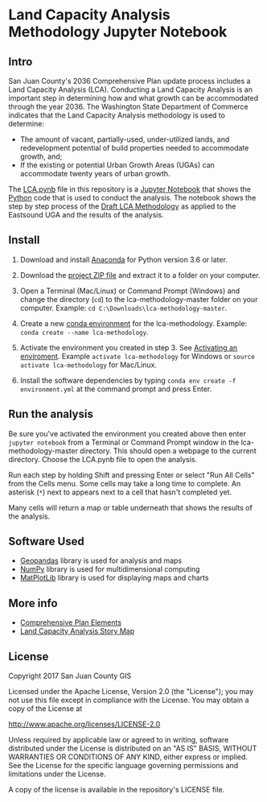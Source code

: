 # Land Capacity Analysis Methodology Jupyter Notebook

## Intro

San Juan County's 2036 Comprehensive Plan update process includes a Land Capacity Analysis (LCA). Conducting a Land Capacity Analysis is an important step in determining how and what growth can be accommodated through the year 2036. The Washington State Department of Commerce indicates that the Land Capacity Analysis methodology is used to determine:

* The amount of vacant, partially-used, under-utilized lands, and redevelopment potential of build properties needed to accommodate growth, and;
* If the existing or potential Urban Growth Areas (UGAs) can accommodate twenty years of urban growth.

The [LCA.pynb](https://github.com/SJCGIS/lca-methodology/blob/master/LCA.ipynb) file in this repository is a [Jupyter Notebook](http://jupyter.org/) that shows the [Python](http://python.org) code that is used to conduct the analysis. The notebook shows the step by step process of the [Draft LCA Methodology](http://sanjuanco.com/DocumentCenter/View/13229) as applied to the Eastsound UGA and the results of the analysis.

## Install

1. Download and install [Anaconda](https://www.anaconda.com/download/) for Python version 3.6 or later.

2. Download the [project ZIP file](https://github.com/SJCGIS/lca-methodology/archive/master.zip) and extract it to a folder on your computer.

3. Open a Terminal (Mac/Linux) or Command Prompt (Windows) and change the directory (`cd`) to the lca-methodology-master folder on your computer. Example: `cd C:\Downloads\lca-methodology-master`.

4. Create a new [conda environment](https://conda.io/docs/user-guide/tasks/manage-environments.html#creating-an-environment-with-commands) for the lca-methodology. Example: `conda create --name lca-methodology`.

5. Activate the environment you created in step 3. See [Activating an enviroment](https://conda.io/docs/user-guide/tasks/manage-environments.html#activating-an-environment). Example `activate lca-methodology` for Windows or `source activate lca-methodology` for Mac/Linux.

6. Install the software dependencies by typing `conda env create -f environment.yml` at the command prompt and press Enter.

## Run the analysis

Be sure you've activated the environment you created above then enter `jupyter notebook` from a Terminal or Command Prompt window in the lca-methodology-master directory. This should open a webpage to the current directory. Choose the LCA.pynb file to open the analysis.

Run each step by holding Shift and pressing Enter or select "Run All Cells" from the Cells menu. Some cells may take a long time to complete. An asterisk (`*`) next to appears next to a cell that hasn't completed yet.

Many cells will return a map or table underneath that shows the results of the analysis.

## Software Used

* [Geopandas](http://geopandas.org/) library is used for analysis and maps
* [NumPy](https://docs.scipy.org/doc/numpy/index.html) library is used for multidimensional computing
* [MatPlotLib](http://matplotlib.org/) library is used for displaying maps and charts

## More info

* [Comprehensive Plan Elements](http://sanjuanco.com/1306/Comprehensive-Plan-Elements)
* [Land Capacity Analysis Story Map](http://sjcgis.maps.arcgis.com/apps/Cascade/index.html?appid=f81a3abaf81e40a494cede9b73e0c140)


## License

Copyright 2017 San Juan County GIS

Licensed under the Apache License, Version 2.0 (the "License"); you may not use this file except in compliance with the License. You may obtain a copy of the License at

http://www.apache.org/licenses/LICENSE-2.0

Unless required by applicable law or agreed to in writing, software distributed under the License is distributed on an "AS IS" BASIS, WITHOUT WARRANTIES OR CONDITIONS OF ANY KIND, either express or implied. See the License for the specific language governing permissions and limitations under the License.

A copy of the license is available in the repository's LICENSE file.
